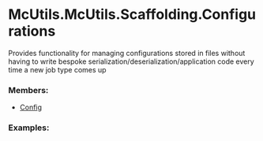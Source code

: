 # <a id="McUtils.McUtils.Scaffolding.Configurations">McUtils.McUtils.Scaffolding.Configurations</a>
    
Provides functionality for managing configurations stored in files
without having to write bespoke serialization/deserialization/application
code every time a new job type comes up

### Members:

  - [Config](Configurations/Config.md)

### Examples:

